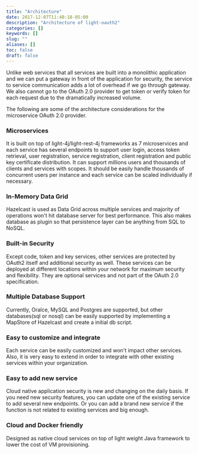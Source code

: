 ```yaml
---
title: "Architecture"
date: 2017-12-07T11:40:18-05:00
description: "Architecture of light-oauth2"
categories: []
keywords: []
slug: ""
aliases: []
toc: false
draft: false
---
```



Unlike web services that all services are built into a monolithic application and we
can put a gateway in front of the application for security, the service to service
communication adds a lot of overhead if we go through gateway. We also cannot go to
the OAuth 2.0 provider to get token or verify token for each request due to the 
dramatically increased volume.

The following are some of the architecture considerations for the microservice OAuth
2.0 provider. 
 

### Microservices

It is built on top of light-4j/light-rest-4j frameworks as 7 microservices and each service 
has several endpoints to support user login, access token retrieval, user registration, service 
registration, client registration and public key certificate distribution. It can support 
millions users and thousands of clients and services with scopes. It should be easily handle 
thousands of concurrent users per instance and each service can be scaled individually if 
necessary.

### In-Memory Data Grid

Hazelcast is used as Data Grid across multiple services and majority of operations
won't hit database server for best performance. This also makes database as plugin
so that persistence layer can be anything from SQL to NoSQL.


### Built-in Security

Except code, token and key services, other services are protected by OAuth2 itself and 
additional security as well. These services can be deployed at different locations within 
your network for maximum security and flexibility. They are optional services and not
part of the OAuth 2.0 specification.

### Multiple Database Support

Currently, Oralce, MySQL and Postgres are supported, but other databases(sql or nosql) 
can be easily supported by implementing a MapStore of Hazelcast and create a initial 
db script. 

### Easy to customize and integrate

Each service can be easily customized and won't impact other services. Also, it is very 
easy to extend in order to integrate with other existing services within your organization.

### Easy to add new service

Cloud native application security is new and changing on the daily basis. If you need new 
security features, you can update one of the existing service to add several new endpoints.
Or you can add a brand new service if the function is not related to existing services and
big enough.

### Cloud and Docker friendly

Designed as native cloud services on top of light weight Java framework to lower the cost of
VM provisioning.

